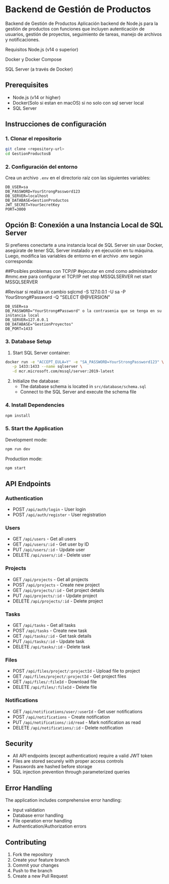 # Backend de Gestión de Productos

Backend de Gestión de Productos
Aplicación backend de Node.js para la gestión de productos con funciones que incluyen autenticación de usuarios, gestión de proyectos, seguimiento de tareas, manejo de archivos y notificaciones.

Requisitos
Node.js (v14 o superior)

Docker y Docker Compose

SQL Server (a través de Docker)

## Prerequisites

- Node.js (v14 or higher)
- Docker(Solo si estan en macOS) si no solo con sql server local
- SQL Server

## Instrucciones de configuración

### 1. Clonar el repositorio

```bash
git clone <repository-url>
cd GestionProductosB
```

### 2. Configuración del entorno

Crea un archivo `.env` en el directorio raíz con las siguientes variables:

```env
DB_USER=sa
DB_PASSWORD=YourStrongPassword123
DB_SERVER=localhost
DB_DATABASE=GestionProductos
JWT_SECRET=YourSecretKey
PORT=3000
```
## Opción B: Conexión a una Instancia Local de SQL Server
Si prefieres conectarte a una instancia local de SQL Server sin usar Docker, asegúrate de tener SQL Server instalado y en ejecución en tu máquina. Luego, modifica las variables de entorno en el archivo .env según corresponda:

##Posibles problemas con TCP/IP
#ejecutar en cmd como administrador
#mmc.exe para configurar el TCP/IP
net stop MSSQLSERVER
net start MSSQLSERVER

#Revisar si realiza un cambio
sqlcmd -S 127.0.0.1 -U sa -P YourStrong#Password -Q "SELECT @@VERSION"

```env
DB_USER=sa
DB_PASSWORD="YourStrong#Password" o la contrasenia que se tenga en su instancia local
DB_SERVER=127.0.0.1
DB_DATABASE="GestionProyectos"
DB_PORT=1433
```

### 3. Database Setup

1. Start SQL Server container:

```bash
docker run -e "ACCEPT_EULA=Y" -e "SA_PASSWORD=YourStrongPassword123" \
   -p 1433:1433 --name sqlserver \
   -d mcr.microsoft.com/mssql/server:2019-latest
```

2. Initialize the database:
   - The database schema is located in `src/database/schema.sql`
   - Connect to the SQL Server and execute the schema file

### 4. Install Dependencies

```bash
npm install
```

### 5. Start the Application

Development mode:
```bash
npm run dev
```

Production mode:
```bash
npm start
```


## API Endpoints

### Authentication
- POST `/api/auth/login` - User login
- POST `/api/auth/register` - User registration

### Users
- GET `/api/users` - Get all users
- GET `/api/users/:id` - Get user by ID
- PUT `/api/users/:id` - Update user
- DELETE `/api/users/:id` - Delete user

### Projects
- GET `/api/projects` - Get all projects
- POST `/api/projects` - Create new project
- GET `/api/projects/:id` - Get project details
- PUT `/api/projects/:id` - Update project
- DELETE `/api/projects/:id` - Delete project

### Tasks
- GET `/api/tasks` - Get all tasks
- POST `/api/tasks` - Create new task
- GET `/api/tasks/:id` - Get task details
- PUT `/api/tasks/:id` - Update task
- DELETE `/api/tasks/:id` - Delete task

### Files
- POST `/api/files/project/:projectId` - Upload file to project
- GET `/api/files/project/:projectId` - Get project files
- GET `/api/files/:fileId` - Download file
- DELETE `/api/files/:fileId` - Delete file

### Notifications
- GET `/api/notifications/user/:userId` - Get user notifications
- POST `/api/notifications` - Create notification
- PUT `/api/notifications/:id/read` - Mark notification as read
- DELETE `/api/notifications/:id` - Delete notification

## Security

- All API endpoints (except authentication) require a valid JWT token
- Files are stored securely with proper access controls
- Passwords are hashed before storage
- SQL injection prevention through parameterized queries

## Error Handling

The application includes comprehensive error handling:
- Input validation
- Database error handling
- File operation error handling
- Authentication/Authorization errors

## Contributing

1. Fork the repository
2. Create your feature branch
3. Commit your changes
4. Push to the branch
5. Create a new Pull Request
